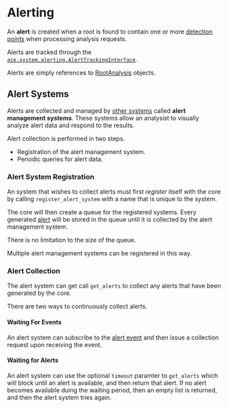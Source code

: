 # Alerting

An **alert** is created when a root is found to contain one or more [detection points](../design/detection_points.md) when processing analysis requests. 

Alerts are tracked through the [`ace.system.alerting.AlertTrackingInterface`](https://github.com/ace-ecosystem/ace2-core/blob/main/ace/system/alerting.py).

Alerts are simply references to [RootAnalysis]() objects.

## Alert Systems

Alerts are collected and managed by [other systems]() called **alert management systems**. These systems allow an analysist to visually analyze alert data and respond to the results.

Alert collection is performed in two steps.

- Registration of the alert management system.
- Periodic queries for alert data.

### Alert System Registration

An system that wishes to collect alerts must first *register* itself with the core by calling `register_alert_system` with a name that is unique to the system.

The core will then create a queue for the registered systems. Every generated [alert]() will be stored in the queue until it is collected by the alert management system.

There is no limitation to the size of the queue.

Multiple alert management systems can be registered in this way.

### Alert Collection

The alert system can get call `get_alerts` to collect any alerts that have been generated by the core.

There are two ways to continuously collect alerts.

#### Waiting For Events

An alert system can subscribe to the [alert event]() and then issue a collection request upon receiving the event.

#### Waiting for Alerts

An alert system can use the optional `timeout` paramter to `get_alerts` which will block until an alert is available, and then return that alert. If no alert becomes available duing the waiting period, then an empty list is returned, and then the alert system tries again.